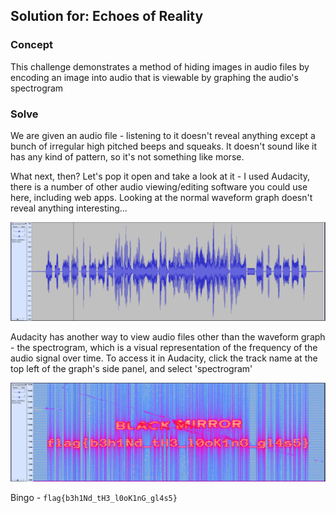 ## Solution for: Echoes of Reality

### Concept

This challenge demonstrates a method of hiding images in audio files by encoding an image into audio that is viewable by graphing the audio's spectrogram

### Solve

We are given an audio file - listening to it doesn't reveal anything except a bunch of irregular high pitched beeps and squeaks. It doesn't sound like it has any kind of pattern, so it's not something like morse.

What next, then? Let's pop it open and take a look at it - I used Audacity, there is a number of other audio viewing/editing software you could use here, including web apps. Looking at the normal waveform graph doesn't reveal anything interesting...

![Audio Waveform](audio_waveform.png)

Audacity has another way to view audio files other than the waveform graph - the spectrogram, which is a visual representation of the frequency of the audio signal over time. To access it in Audacity, click the track name at the top left of the graph's side panel, and select 'spectrogram'

![Audio Spectrogram](audio_spectrogram.png)

Bingo - `flag{b3h1Nd_tH3_l0oK1nG_gl4s5}`

